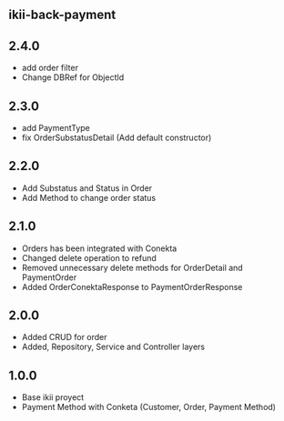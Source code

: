 ## ikii-back-payment

## 2.4.0

* add order filter 
* Change DBRef for ObjectId

## 2.3.0
* add PaymentType
* fix OrderSubstatusDetail (Add default constructor) 

## 2.2.0
* Add Substatus and Status in Order
* Add Method to change order status

## 2.1.0
* Orders has been integrated with Conekta
* Changed delete operation to refund
* Removed unnecessary delete methods for OrderDetail and PaymentOrder
* Added OrderConektaResponse to PaymentOrderResponse

## 2.0.0
* Added CRUD for order
* Added, Repository, Service and Controller layers


## 1.0.0
* Base ikii proyect
* Payment Method with Conketa (Customer, Order, Payment Method)



